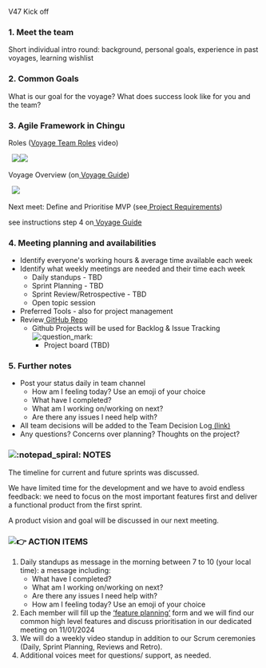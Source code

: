 ﻿<a name="_unqbxjyeu451"></a>V47 Kick off
### <a name="_p7lr79ps6s6f"></a>**1.  Meet the team**
Short individual intro round: background, personal goals, experience in past voyages, learning wishlist
### <a name="_hudac51pa59q"></a>**2.  Common Goals**
What is our goal for the voyage? What does success look like for you and the team?
### <a name="_cauh1pk8fbgx"></a>**3.  Agile Framework in Chingu**
Roles ([Voyage Team Roles](https://youtu.be/f_TzehtBliE) video)

` `![](Aspose.Words.1dec1642-b78b-42df-914f-cbd7e00ecfa2.001.png)![](Aspose.Words.1dec1642-b78b-42df-914f-cbd7e00ecfa2.002.png)

Voyage Overview (on[ ](https://github.com/chingu-voyages/Handbook/blob/main/docs/guides/voyage/voyage.md)[Voyage Guide](https://github.com/chingu-voyages/Handbook/blob/main/docs/guides/voyage/voyage.md))

` `![](Aspose.Words.1dec1642-b78b-42df-914f-cbd7e00ecfa2.003.png)

Next meet: Define and Prioritise MVP  (see[ ](https://github.com/chingu-voyages/voyage-project-tier2-dailytasks/blob/main/README.md)[Project Requirements](https://github.com/chingu-voyages/voyage-project-tier2-dailytasks/blob/main/README.md))

see instructions step 4 on[ ](https://github.com/chingu-voyages/Handbook/blob/main/docs/guides/voyage/voyage.md)[Voyage Guide](https://github.com/chingu-voyages/Handbook/blob/main/docs/guides/voyage/voyage.md)
### <a name="_hfd7zhhyt9wp"></a>**4. Meeting planning and availabilities**
- Identify everyone's working hours & average time available each week 
- Identify what weekly meetings are needed and their time each week
  - Daily standups - TBD
  - Sprint Planning - TBD
  - Sprint Review/Retrospective - TBD
  - Open topic session
- Preferred Tools - also for project management
- Review[ ](https://ilanokno.atlassian.net/wiki/pages/resumedraft.action?draftId=1310738&draftShareId=0839ed85-bd51-4b01-a10b-934cb38e9f87)[GitHub Repo](https://ilanokno.atlassian.net/wiki/pages/resumedraft.action?draftId=1310738&draftShareId=0839ed85-bd51-4b01-a10b-934cb38e9f87)
  - Github Projects will be used for Backlog & Issue Tracking ![:question_mark:](Aspose.Words.1dec1642-b78b-42df-914f-cbd7e00ecfa2.004.png)
    - Project board (TBD)
### <a name="_eknpyj9bub2a"></a>**5. Further notes**
- Post your status daily in team channel
  - How am I feeling today? Use an emoji of your choice
  - What have I completed?
  - What am I working on/working on next?
  - Are there any issues I need help with?
- All team decisions will be added to the Team Decision Log[ ](https://github.com/chingu-voyages/v47-tier2-team-13/blob/main/docs/team_decision_log.md)[(link)](https://github.com/chingu-voyages/v47-tier2-team-13/blob/main/docs/team_decision_log.md)
- Any questions? Concerns over planning? Thoughts on the project?
### ![:notepad_spiral:](Aspose.Words.1dec1642-b78b-42df-914f-cbd7e00ecfa2.005.png)<a name="_n37pkdi0s356"></a> **NOTES**
The timeline for current and future sprints was discussed. 

We have limited time for the development and we have to avoid endless feedback: we need to focus on the most important features first and deliver a functional product from the first sprint. 

A product vision and goal will be discussed in our next meeting. 


### ![:point_right:](Aspose.Words.1dec1642-b78b-42df-914f-cbd7e00ecfa2.006.png)<a name="_5gije8s5sl2u"></a> **ACTION ITEMS**
1. Daily standups as message in the morning between 7 to 10 (your local time): a message including: 
   - What have I completed?
   - What am I working on/working on next?
   - Are there any issues I need help with?
   - How am I feeling today? Use an emoji of your choice
1. Each member will fill up the [‘feature planning’](https://github.com/chingu-voyages/v47-tier2-team-13/blob/main/docs/meeting-vision_and_feature_planning.docx) form and we will find our common high level features and discuss prioritisation in our dedicated meeting on 11/01/2024
1. We will do a weekly video standup in addition to our Scrum ceremonies (Daily, Sprint Planning, Reviews and Retro). 
1. Additional voices meet for questions/ support, as needed. 


